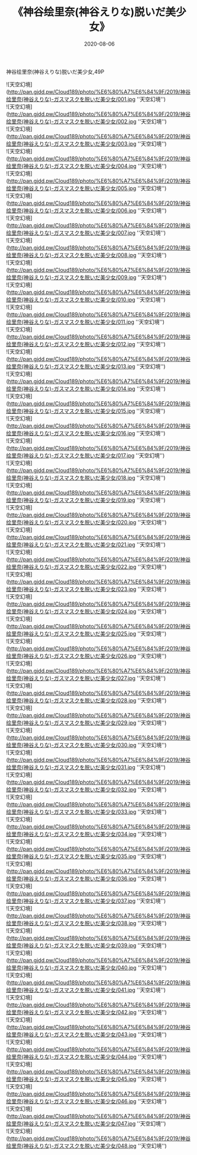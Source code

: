 ﻿---
layout: post
title:  《神谷绘里奈(神谷えりな)脱いだ美少女》
date:   2020-08-06
img: http://pan.gjdd.pw/Cloud189/photo/%E6%80%A7%E6%84%9F/2019/神谷绘里奈(神谷えりな)-ガスマスクを脱いだ美少女/000.jpg
categories: [美女, 性感, 泳衣]
---

神谷绘里奈(神谷えりな)脱いだ美少女,49P

![天空幻境](http://pan.gjdd.pw/Cloud189/photo/%E6%80%A7%E6%84%9F/2019/神谷绘里奈(神谷えりな)-ガスマスクを脱いだ美少女/001.jpg ''天空幻境'') <br>
![天空幻境](http://pan.gjdd.pw/Cloud189/photo/%E6%80%A7%E6%84%9F/2019/神谷绘里奈(神谷えりな)-ガスマスクを脱いだ美少女/002.jpg ''天空幻境'') <br>
![天空幻境](http://pan.gjdd.pw/Cloud189/photo/%E6%80%A7%E6%84%9F/2019/神谷绘里奈(神谷えりな)-ガスマスクを脱いだ美少女/003.jpg ''天空幻境'') <br>
![天空幻境](http://pan.gjdd.pw/Cloud189/photo/%E6%80%A7%E6%84%9F/2019/神谷绘里奈(神谷えりな)-ガスマスクを脱いだ美少女/004.jpg ''天空幻境'') <br>
![天空幻境](http://pan.gjdd.pw/Cloud189/photo/%E6%80%A7%E6%84%9F/2019/神谷绘里奈(神谷えりな)-ガスマスクを脱いだ美少女/005.jpg ''天空幻境'') <br>
![天空幻境](http://pan.gjdd.pw/Cloud189/photo/%E6%80%A7%E6%84%9F/2019/神谷绘里奈(神谷えりな)-ガスマスクを脱いだ美少女/006.jpg ''天空幻境'') <br>
![天空幻境](http://pan.gjdd.pw/Cloud189/photo/%E6%80%A7%E6%84%9F/2019/神谷绘里奈(神谷えりな)-ガスマスクを脱いだ美少女/007.jpg ''天空幻境'') <br>
![天空幻境](http://pan.gjdd.pw/Cloud189/photo/%E6%80%A7%E6%84%9F/2019/神谷绘里奈(神谷えりな)-ガスマスクを脱いだ美少女/008.jpg ''天空幻境'') <br>
![天空幻境](http://pan.gjdd.pw/Cloud189/photo/%E6%80%A7%E6%84%9F/2019/神谷绘里奈(神谷えりな)-ガスマスクを脱いだ美少女/009.jpg ''天空幻境'') <br>
![天空幻境](http://pan.gjdd.pw/Cloud189/photo/%E6%80%A7%E6%84%9F/2019/神谷绘里奈(神谷えりな)-ガスマスクを脱いだ美少女/010.jpg ''天空幻境'') <br>
![天空幻境](http://pan.gjdd.pw/Cloud189/photo/%E6%80%A7%E6%84%9F/2019/神谷绘里奈(神谷えりな)-ガスマスクを脱いだ美少女/011.jpg ''天空幻境'') <br>
![天空幻境](http://pan.gjdd.pw/Cloud189/photo/%E6%80%A7%E6%84%9F/2019/神谷绘里奈(神谷えりな)-ガスマスクを脱いだ美少女/012.jpg ''天空幻境'') <br>
![天空幻境](http://pan.gjdd.pw/Cloud189/photo/%E6%80%A7%E6%84%9F/2019/神谷绘里奈(神谷えりな)-ガスマスクを脱いだ美少女/013.jpg ''天空幻境'') <br>
![天空幻境](http://pan.gjdd.pw/Cloud189/photo/%E6%80%A7%E6%84%9F/2019/神谷绘里奈(神谷えりな)-ガスマスクを脱いだ美少女/014.jpg ''天空幻境'') <br>
![天空幻境](http://pan.gjdd.pw/Cloud189/photo/%E6%80%A7%E6%84%9F/2019/神谷绘里奈(神谷えりな)-ガスマスクを脱いだ美少女/015.jpg ''天空幻境'') <br>
![天空幻境](http://pan.gjdd.pw/Cloud189/photo/%E6%80%A7%E6%84%9F/2019/神谷绘里奈(神谷えりな)-ガスマスクを脱いだ美少女/016.jpg ''天空幻境'') <br>
![天空幻境](http://pan.gjdd.pw/Cloud189/photo/%E6%80%A7%E6%84%9F/2019/神谷绘里奈(神谷えりな)-ガスマスクを脱いだ美少女/017.jpg ''天空幻境'') <br>
![天空幻境](http://pan.gjdd.pw/Cloud189/photo/%E6%80%A7%E6%84%9F/2019/神谷绘里奈(神谷えりな)-ガスマスクを脱いだ美少女/018.jpg ''天空幻境'') <br>
![天空幻境](http://pan.gjdd.pw/Cloud189/photo/%E6%80%A7%E6%84%9F/2019/神谷绘里奈(神谷えりな)-ガスマスクを脱いだ美少女/019.jpg ''天空幻境'') <br>
![天空幻境](http://pan.gjdd.pw/Cloud189/photo/%E6%80%A7%E6%84%9F/2019/神谷绘里奈(神谷えりな)-ガスマスクを脱いだ美少女/020.jpg ''天空幻境'') <br>
![天空幻境](http://pan.gjdd.pw/Cloud189/photo/%E6%80%A7%E6%84%9F/2019/神谷绘里奈(神谷えりな)-ガスマスクを脱いだ美少女/021.jpg ''天空幻境'') <br>
![天空幻境](http://pan.gjdd.pw/Cloud189/photo/%E6%80%A7%E6%84%9F/2019/神谷绘里奈(神谷えりな)-ガスマスクを脱いだ美少女/022.jpg ''天空幻境'') <br>
![天空幻境](http://pan.gjdd.pw/Cloud189/photo/%E6%80%A7%E6%84%9F/2019/神谷绘里奈(神谷えりな)-ガスマスクを脱いだ美少女/023.jpg ''天空幻境'') <br>
![天空幻境](http://pan.gjdd.pw/Cloud189/photo/%E6%80%A7%E6%84%9F/2019/神谷绘里奈(神谷えりな)-ガスマスクを脱いだ美少女/024.jpg ''天空幻境'') <br>
![天空幻境](http://pan.gjdd.pw/Cloud189/photo/%E6%80%A7%E6%84%9F/2019/神谷绘里奈(神谷えりな)-ガスマスクを脱いだ美少女/025.jpg ''天空幻境'') <br>
![天空幻境](http://pan.gjdd.pw/Cloud189/photo/%E6%80%A7%E6%84%9F/2019/神谷绘里奈(神谷えりな)-ガスマスクを脱いだ美少女/026.jpg ''天空幻境'') <br>
![天空幻境](http://pan.gjdd.pw/Cloud189/photo/%E6%80%A7%E6%84%9F/2019/神谷绘里奈(神谷えりな)-ガスマスクを脱いだ美少女/027.jpg ''天空幻境'') <br>
![天空幻境](http://pan.gjdd.pw/Cloud189/photo/%E6%80%A7%E6%84%9F/2019/神谷绘里奈(神谷えりな)-ガスマスクを脱いだ美少女/028.jpg ''天空幻境'') <br>
![天空幻境](http://pan.gjdd.pw/Cloud189/photo/%E6%80%A7%E6%84%9F/2019/神谷绘里奈(神谷えりな)-ガスマスクを脱いだ美少女/029.jpg ''天空幻境'') <br>
![天空幻境](http://pan.gjdd.pw/Cloud189/photo/%E6%80%A7%E6%84%9F/2019/神谷绘里奈(神谷えりな)-ガスマスクを脱いだ美少女/030.jpg ''天空幻境'') <br>
![天空幻境](http://pan.gjdd.pw/Cloud189/photo/%E6%80%A7%E6%84%9F/2019/神谷绘里奈(神谷えりな)-ガスマスクを脱いだ美少女/031.jpg ''天空幻境'') <br>
![天空幻境](http://pan.gjdd.pw/Cloud189/photo/%E6%80%A7%E6%84%9F/2019/神谷绘里奈(神谷えりな)-ガスマスクを脱いだ美少女/032.jpg ''天空幻境'') <br>
![天空幻境](http://pan.gjdd.pw/Cloud189/photo/%E6%80%A7%E6%84%9F/2019/神谷绘里奈(神谷えりな)-ガスマスクを脱いだ美少女/033.jpg ''天空幻境'') <br>
![天空幻境](http://pan.gjdd.pw/Cloud189/photo/%E6%80%A7%E6%84%9F/2019/神谷绘里奈(神谷えりな)-ガスマスクを脱いだ美少女/034.jpg ''天空幻境'') <br>
![天空幻境](http://pan.gjdd.pw/Cloud189/photo/%E6%80%A7%E6%84%9F/2019/神谷绘里奈(神谷えりな)-ガスマスクを脱いだ美少女/035.jpg ''天空幻境'') <br>
![天空幻境](http://pan.gjdd.pw/Cloud189/photo/%E6%80%A7%E6%84%9F/2019/神谷绘里奈(神谷えりな)-ガスマスクを脱いだ美少女/036.jpg ''天空幻境'') <br>
![天空幻境](http://pan.gjdd.pw/Cloud189/photo/%E6%80%A7%E6%84%9F/2019/神谷绘里奈(神谷えりな)-ガスマスクを脱いだ美少女/037.jpg ''天空幻境'') <br>
![天空幻境](http://pan.gjdd.pw/Cloud189/photo/%E6%80%A7%E6%84%9F/2019/神谷绘里奈(神谷えりな)-ガスマスクを脱いだ美少女/038.jpg ''天空幻境'') <br>
![天空幻境](http://pan.gjdd.pw/Cloud189/photo/%E6%80%A7%E6%84%9F/2019/神谷绘里奈(神谷えりな)-ガスマスクを脱いだ美少女/039.jpg ''天空幻境'') <br>
![天空幻境](http://pan.gjdd.pw/Cloud189/photo/%E6%80%A7%E6%84%9F/2019/神谷绘里奈(神谷えりな)-ガスマスクを脱いだ美少女/040.jpg ''天空幻境'') <br>
![天空幻境](http://pan.gjdd.pw/Cloud189/photo/%E6%80%A7%E6%84%9F/2019/神谷绘里奈(神谷えりな)-ガスマスクを脱いだ美少女/041.jpg ''天空幻境'') <br>
![天空幻境](http://pan.gjdd.pw/Cloud189/photo/%E6%80%A7%E6%84%9F/2019/神谷绘里奈(神谷えりな)-ガスマスクを脱いだ美少女/042.jpg ''天空幻境'') <br>
![天空幻境](http://pan.gjdd.pw/Cloud189/photo/%E6%80%A7%E6%84%9F/2019/神谷绘里奈(神谷えりな)-ガスマスクを脱いだ美少女/043.jpg ''天空幻境'') <br>
![天空幻境](http://pan.gjdd.pw/Cloud189/photo/%E6%80%A7%E6%84%9F/2019/神谷绘里奈(神谷えりな)-ガスマスクを脱いだ美少女/044.jpg ''天空幻境'') <br>
![天空幻境](http://pan.gjdd.pw/Cloud189/photo/%E6%80%A7%E6%84%9F/2019/神谷绘里奈(神谷えりな)-ガスマスクを脱いだ美少女/045.jpg ''天空幻境'') <br>
![天空幻境](http://pan.gjdd.pw/Cloud189/photo/%E6%80%A7%E6%84%9F/2019/神谷绘里奈(神谷えりな)-ガスマスクを脱いだ美少女/046.jpg ''天空幻境'') <br>
![天空幻境](http://pan.gjdd.pw/Cloud189/photo/%E6%80%A7%E6%84%9F/2019/神谷绘里奈(神谷えりな)-ガスマスクを脱いだ美少女/047.jpg ''天空幻境'') <br>
![天空幻境](http://pan.gjdd.pw/Cloud189/photo/%E6%80%A7%E6%84%9F/2019/神谷绘里奈(神谷えりな)-ガスマスクを脱いだ美少女/048.jpg ''天空幻境'') <br>